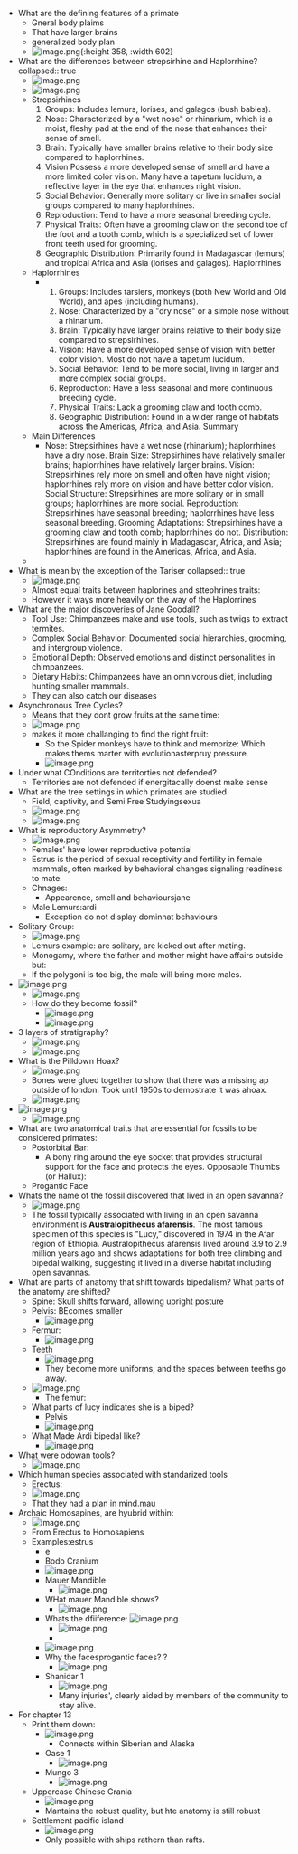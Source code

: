 - What are the defining features of a primate
	- Gneral body plaims
	- That have larger brains
	- generalized body plan
	- ![image.png](../assets/image_1715775145423_0.png){:height 358, :width 602}
- What are the differences between strepsirhine and Haplorrhine?
  collapsed:: true
	- ![image.png](../assets/image_1715775398583_0.png)
	- ![image.png](../assets/image_1715775470169_0.png)
	- Strepsirhines
	  1. Groups: Includes lemurs, lorises, and galagos (bush babies).
	  2. Nose: Characterized by a "wet nose" or rhinarium, which is a moist, fleshy pad at the end of the nose that enhances their sense of smell.
	  3. Brain: Typically have smaller brains relative to their body size compared to haplorrhines.
	  4. Vision Possess a more developed sense of smell and have a more limited color vision. Many have a tapetum lucidum, a reflective layer in the eye that enhances night vision.
	  5. Social Behavior: Generally more solitary or live in smaller social groups compared to many haplorrhines.
	  6. Reproduction: Tend to have a more seasonal breeding cycle.
	  7. Physical Traits:  Often have a grooming claw on the second toe of the foot and a tooth comb, which is a specialized set of lower front teeth used for grooming.
	  8. Geographic Distribution: Primarily found in Madagascar (lemurs) and tropical Africa and Asia (lorises and galagos).
	  Haplorrhines
	- Haplorrhines
		- 1. Groups: Includes tarsiers, monkeys (both New World and Old World), and apes (including humans).
		  2. Nose:  Characterized by a "dry nose" or a simple nose without a rhinarium.
		  3. Brain: Typically have larger brains relative to their body size compared to strepsirhines.
		  4. Vision: Have a more developed sense of vision with better color vision. Most do not have a tapetum lucidum.
		  5. Social Behavior: Tend to be more social, living in larger and more complex social groups.
		  6. Reproduction: Have a less seasonal and more continuous breeding cycle.
		  7. Physical Traits: Lack a grooming claw and tooth comb.
		  8. Geographic Distribution: Found in a wider range of habitats across the Americas, Africa, and Asia.
		  Summary
	- Main Differences
		- Nose: Strepsirhines have a wet nose (rhinarium); haplorrhines have a dry nose.
		  Brain Size: Strepsirhines have relatively smaller brains; haplorrhines have relatively larger brains.
		  Vision: Strepsirhines rely more on smell and often have night vision; haplorrhines rely more on vision and have better color vision.
		  Social Structure: Strepsirhines are more solitary or in small groups; haplorrhines are more social.
		  Reproduction: Strepsirhines have seasonal breeding; haplorrhines have less seasonal breeding.
		  Grooming Adaptations: Strepsirhines have a grooming claw and tooth comb; haplorrhines do not.
		  Distribution: Strepsirhines are found mainly in Madagascar, Africa, and Asia; haplorrhines are found in the Americas, Africa, and Asia.
	-
- What is mean by the exception of the Tariser
  collapsed:: true
	- ![image.png](../assets/image_1715775588999_0.png)
	- Almost equal traits between haplorines and sttephrines traits:
	- However it ways more heavily on the way of the Haplorrines
- What are the major discoveries of Jane Goodall?
	- Tool Use: Chimpanzees make and use tools, such as twigs to extract termites.
	- Complex Social Behavior: Documented social hierarchies, grooming, and intergroup violence.
	- Emotional Depth: Observed emotions and distinct personalities in chimpanzees.
	- Dietary Habits: Chimpanzees have an omnivorous diet, including hunting smaller mammals.
	- They can also catch our diseases
- Asynchronous Tree Cycles?
	- Means that they dont grow fruits at the same time:
	- ![image.png](../assets/image_1715775967637_0.png)
	- makes it more challanging to find the right fruit:
		- So the Spider monkeys have to think and memorize: Which makes thems marter with evolutionasterpruy pressure.
		- ![image.png](../assets/image_1715776075073_0.png)
- Under what COnditions are territorties not defended?
	- Territories are not defended if energitacally doenst make sense
- What are the tree settings in which primates are studied
	- Field, captivity, and Semi Free Studyingsexua
	- ![image.png](../assets/image_1715776401658_0.png)
	- ![image.png](../assets/image_1715776418509_0.png)
- What is reproductory Asymmetry?
	- ![image.png](../assets/image_1715776477176_0.png)
	- Females' have lower reproductive potential
	- Estrus is the period of sexual receptivity and fertility in female mammals, often marked by behavioral changes signaling readiness to mate.
	- Chnages:
		- Appearence, smell and behavioursjane
	- Male Lemurs:ardi
		- Exception do not display dominnat behaviours
- Solitary Group:
	- ![image.png](../assets/image_1715776611352_0.png)
	- Lemurs example: are solitary, are kicked out after mating.
	- Monogamy, where the father and mother might have affairs outside but:
	- If the polygoni is too big, the male will bring more males.
- ![image.png](../assets/image_1715776898347_0.png)
	- ![image.png](../assets/image_1715776905656_0.png)
	- How do they become fossil?
		- ![image.png](../assets/image_1715776934816_0.png)
		- ![image.png](../assets/image_1715776954679_0.png)
- 3 layers of stratigraphy?
	- ![image.png](../assets/image_1715776981773_0.png)
	- ![image.png](../assets/image_1715776996264_0.png)
- What is the Pilldown Hoax?
	- ![image.png](../assets/image_1715777090787_0.png)
	- Bones were glued together to show that there was a missing ap outside of london. Took until 1950s to demostrate it was ahoax.
	- ![image.png](../assets/image_1715777177838_0.png)
- ![image.png](../assets/image_1715777268328_0.png)
	- ![image.png](../assets/image_1715777274318_0.png)
- What are two anatomical traits that are essential for fossils to be considered primates:
	- Postorbital Bar:
		- A bony ring around the eye socket that provides structural support for the face and protects the eyes.
		  Opposable Thumbs (or Hallux):
	- Progantic Face
- Whats the name of the fossil discovered that lived in an open savanna?
	- ![image.png](../assets/image_1715777435381_0.png)
	- The fossil typically associated with living in an open savanna environment is **Australopithecus afarensis**. The most famous specimen of this species is "Lucy," discovered in 1974 in the Afar region of Ethiopia. Australopithecus afarensis lived around 3.9 to 2.9 million years ago and shows adaptations for both tree climbing and bipedal walking, suggesting it lived in a diverse habitat including open savannas.
- What are parts of anatomy that shift towards bipedalism? What parts of the anatomy are shifted?
	- Spine: Skull shifts forward, allowing upright posture
	- Pelvis: BEcomes smaller
		- ![image.png](../assets/image_1715777700956_0.png)
	- Fermur:
		- ![image.png](../assets/image_1715777711527_0.png)
	- Teeth
		- ![image.png](../assets/image_1715777730371_0.png)
		- They become more uniforms, and the spaces between teeths go away.
	- ![image.png](../assets/image_1715777792222_0.png)
		- The femur:
	- What parts of lucy indicates she is a biped?
		- Pelvis
		- ![image.png](../assets/image_1715777835698_0.png)
	- What Made Ardi bipedal like?
		- ![image.png](../assets/image_1715777848581_0.png)
- What were odowan tools?
	- ![image.png](../assets/image_1715777947395_0.png)
- Which human species associated with standarized tools
	- Erectus:
	- ![image.png](../assets/image_1715778011414_0.png)
	- That they had a plan in mind.mau
- Archaic Homosapines, are hyubrid within:
	- ![image.png](../assets/image_1715778148997_0.png)
	- From Erectus to Homosapiens
	- Examples:estrus
		- e
		- Bodo Cranium
		- ![image.png](../assets/image_1715778195784_0.png)
		- Mauer Mandible
			- ![image.png](../assets/image_1715778221884_0.png)
		- WHat mauer Mandible shows?
			- ![image.png](../assets/image_1715778255630_0.png)
		- Whats the dfiiference: ![image.png](../assets/image_1715778266845_0.png)
			- ![image.png](../assets/image_1715778278797_0.png)
			-
		- ![image.png](../assets/image_1715778316693_0.png)
		- Why the facesprogantic faces? ?
			- ![image.png](../assets/image_1715778351529_0.png)
		- Shanidar 1
			- ![image.png](../assets/image_1715778389111_0.png)
			- Many injuries', clearly aided by members of the community to stay alive.
- For chapter 13
	- Print them down:
		- ![image.png](../assets/image_1715778465368_0.png)
			- Connects within Siberian and Alaska
		- Oase 1
			- ![image.png](../assets/image_1715778507176_0.png)
		- Mungo 3
			- ![image.png](../assets/image_1715778543192_0.png)
	- Uppercase Chinese Crania
		- ![image.png](../assets/image_1715778564833_0.png)
		- Mantains the robust quality, but hte anatomy is still robust
	- Settlement pacific island
		- ![image.png](../assets/image_1715778592157_0.png)
		- Only possible with ships rathern than rafts.